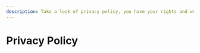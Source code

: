 ```yaml
---
description: Take a look of privacy policy, you have your rights and we preserve.
---
```


# Privacy Policy

